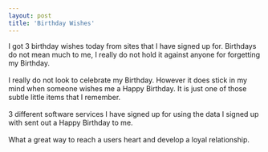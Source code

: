 ```yaml
---
layout: post
title: 'Birthday Wishes'
---
```

I got 3 birthday wishes today from sites that I have signed up for.  Birthdays do not mean much to me, I really do not hold it against anyone for forgetting my Birthday.<br /><br />I really do not look to celebrate my Birthday.  However it does stick in my mind when someone wishes me a Happy Birthday.  It is just one of those subtle little items that I remember.<br /><br />3 different software services I have signed up for using the data I signed up with sent out a Happy Birthday to me.<br /><br />What a great way to reach a users heart and develop a loyal relationship.